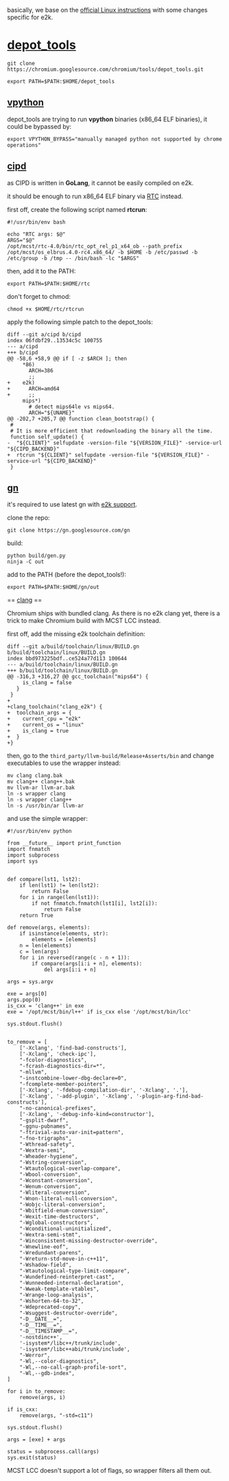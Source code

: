 basically, we base on the [official Linux instructions](https://chromium.googlesource.com/chromium/src/+/master/docs/linux/build_instructions.md)
with some changes specific for e2k.

# [depot_tools](https://commondatastorage.googleapis.com/chrome-infra-docs/flat/depot_tools/docs/html/depot_tools.html)

```
git clone https://chromium.googlesource.com/chromium/tools/depot_tools.git
```

```
export PATH=$PATH:$HOME/depot_tools
```

## [vpython](https://chromium.googlesource.com/infra/infra/+/master/doc/users/vpython.md)

depot_tools are trying to run **vpython** binaries (x86_64 ELF binaries), it could be bypassed by:
```
export VPYTHON_BYPASS="manually managed python not supported by chrome operations"
```

## [cipd](https://chromium.googlesource.com/chromium/src/+/master/docs/cipd.md)

as CIPD is written in **GoLang**, it cannot be easily compiled on e2k.

it should be enough to run x86_64 ELF binary via [RTC](https://www.altlinux.org/%D0%AD%D0%BB%D1%8C%D0%B1%D1%80%D1%83%D1%81/rtc) instead.

first off, create the following script named **rtcrun**:

```
#!/usr/bin/env bash

echo "RTC args: $@"
ARGS="$@"
/opt/mcst/rtc-4.0/bin/rtc_opt_rel_p1_x64_ob --path_prefix /opt/mcst/os_elbrus.4.0-rc4.x86_64/ -b $HOME -b /etc/passwd -b /etc/group -b /tmp -- /bin/bash -lc "$ARGS"
```

then, add it to the PATH:

```
export PATH=$PATH:$HOME/rtc
```

don't forget to chmod:

```
chmod +x $HOME/rtc/rtcrun
```

apply the following simple patch to the depot_tools:

```
diff --git a/cipd b/cipd
index 06fdbf29..13534c5c 100755
--- a/cipd
+++ b/cipd
@@ -58,6 +58,9 @@ if [ -z $ARCH ]; then
     *86)
       ARCH=386
       ;;
+    e2k)
+      ARCH=amd64
+      ;;
     mips*)
       # detect mips64le vs mips64.
       ARCH="${UNAME}"
@@ -202,7 +205,7 @@ function clean_bootstrap() {
 #
 # It is more efficient that redownloading the binary all the time.
 function self_update() {
-  "${CLIENT}" selfupdate -version-file "${VERSION_FILE}" -service-url "${CIPD_BACKEND}"
+  rtcrun "${CLIENT}" selfupdate -version-file "${VERSION_FILE}" -service-url "${CIPD_BACKEND}"
 }
 ```

## [gn](https://gn.googlesource.com/gn/)
 
it's required to use latest gn with [e2k support](https://gn-review.googlesource.com/c/gn/+/10980/2).

clone the repo:
```
git clone https://gn.googlesource.com/gn
```

build:
```
python build/gen.py
ninja -C out
```

add to the PATH (before the depot_tools!):
```
export PATH=$PATH:$HOME/gn/out
```

== [clang](https://chromium.googlesource.com/chromium/src/+/master/docs/clang.md) ==

Chromium ships with bundled clang. As there is no e2k clang yet, there is a trick to make Chromium build with MCST LCC instead.

first off, add the missing e2k toolchain definition:
```
diff --git a/build/toolchain/linux/BUILD.gn b/build/toolchain/linux/BUILD.gn
index bbd973225bdf..ce524a77d113 100644
--- a/build/toolchain/linux/BUILD.gn
+++ b/build/toolchain/linux/BUILD.gn
@@ -316,3 +316,27 @@ gcc_toolchain("mips64") {
     is_clang = false
   }
 }
+
+clang_toolchain("clang_e2k") {
+  toolchain_args = {
+    current_cpu = "e2k"
+    current_os = "linux"
+    is_clang = true
+  }
+}
```

then, go to the `third_party/llvm-build/Release+Asserts/bin` and change executables to use the wrapper instead:
```
mv clang clang.bak
mv clang++ clang++.bak
mv llvm-ar llvm-ar.bak
ln -s wrapper clang
ln -s wrapper clang++
ln -s /usr/bin/ar llvm-ar
```
and use the simple wrapper:
```
#!/usr/bin/env python

from __future__ import print_function
import fnmatch
import subprocess
import sys


def compare(lst1, lst2):
    if len(lst1) != len(lst2):
        return False
    for i in range(len(lst1)):
        if not fnmatch.fnmatch(lst1[i], lst2[i]):
            return False
    return True

def remove(args, elements):
    if isinstance(elements, str):
        elements = [elements]
    n = len(elements)
    c = len(args)
    for i in reversed(range(c - n + 1)):
        if compare(args[i:i + n], elements):
            del args[i:i + n]

args = sys.argv

exe = args[0]
args.pop(0)
is_cxx = 'clang++' in exe
exe = '/opt/mcst/bin/l++' if is_cxx else '/opt/mcst/bin/lcc'

sys.stdout.flush()


to_remove = [
    ['-Xclang', 'find-bad-constructs'],
    ['-Xclang', 'check-ipc'],
    "-fcolor-diagnostics",
    "-fcrash-diagnostics-dir=*",
    "-mllvm",
    "-instcombine-lower-dbg-declare=0",
    "-fcomplete-member-pointers",
    ['-Xclang', '-fdebug-compilation-dir', '-Xclang', '.'],
    ['-Xclang', '-add-plugin', '-Xclang', '-plugin-arg-find-bad-constructs'],
    "-no-canonical-prefixes",
    ['-Xclang', '-debug-info-kind=constructor'],
    "-gsplit-dwarf",
    "-ggnu-pubnames",
    "-ftrivial-auto-var-init=pattern",
    "-fno-trigraphs",
    "-Wthread-safety",
    "-Wextra-semi",
    "-Wheader-hygiene",
    "-Wstring-conversion",
    "-Wtautological-overlap-compare",
    "-Wbool-conversion",
    "-Wconstant-conversion",
    "-Wenum-conversion",
    "-Wliteral-conversion",
    "-Wnon-literal-null-conversion",
    "-Wobjc-literal-conversion",
    "-Wbitfield-enum-conversion",
    "-Wexit-time-destructors",
    "-Wglobal-constructors",
    "-Wconditional-uninitialized",
    "-Wextra-semi-stmt",
    "-Winconsistent-missing-destructor-override",
    "-Wnewline-eof",
    "-Wredundant-parens",
    "-Wreturn-std-move-in-c++11",
    "-Wshadow-field",
    "-Wtautological-type-limit-compare",
    "-Wundefined-reinterpret-cast",
    "-Wunneeded-internal-declaration",
    "-Wweak-template-vtables",
    "-Wrange-loop-analysis",
    "-Wshorten-64-to-32",
    "-Wdeprecated-copy",
    "-Wsuggest-destructor-override",
    "-D__DATE__=",
    "-D__TIME__=",
    "-D__TIMESTAMP__=",
    '-nostdinc++',
    '-isystem*/libc++/trunk/include',
    '-isystem*/libc++abi/trunk/include',
    "-Werror",
    "-Wl,--color-diagnostics",
    "-Wl,--no-call-graph-profile-sort",
    "-Wl,--gdb-index",
]

for i in to_remove:
    remove(args, i)

if is_cxx:
    remove(args, "-std=c11")

sys.stdout.flush()

args = [exe] + args

status = subprocess.call(args)
sys.exit(status)
```
MCST LCC doesn't support a lot of flags, so wrapper filters all them out.
